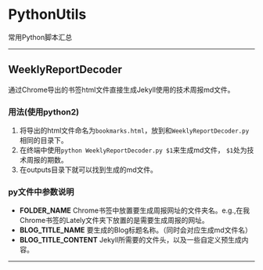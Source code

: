 # PythonUtils
常用Python脚本汇总

---

## WeeklyReportDecoder
通过Chrome导出的书签html文件直接生成Jekyll使用的技术周报md文件。

### 用法(使用python2)
1. 将导出的html文件命名为`bookmarks.html`，放到和`WeeklyReportDecoder.py`相同的目录下。
2. 在终端中使用`python WeeklyReportDecoder.py $1`来生成md文件， `$1`处为技术周报的期数。
3. 在outputs目录下就可以找到生成的md文件。

### py文件中参数说明
* **FOLDER_NAME** Chrome书签中放置要生成周报网址的文件夹名。e.g.,在我Chrome书签的Lately文件夹下放置的是需要生成周报的网址。
* **BLOG_TITLE_NAME** 要生成的Blog标题名称。（同时会对应生成md文件名）
* **BLOG_TITLE_CONTENT** Jekyll所需要的文件头，以及一些自定义预生成内容。

---

